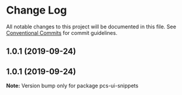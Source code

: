 # Change Log

All notable changes to this project will be documented in this file.
See [Conventional Commits](https://conventionalcommits.org) for commit guidelines.

## 1.0.1 (2019-09-24)



## 1.0.1 (2019-09-24)

**Note:** Version bump only for package pcs-ui-snippets
